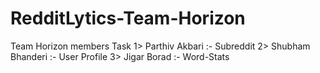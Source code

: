# RedditLytics-Team-Horizon

Team Horizon members Task
1> Parthiv Akbari :-
    Subreddit
2> Shubham Bhanderi :-
    User Profile
3> Jigar Borad :-
    Word-Stats
